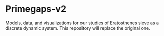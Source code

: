 # Primegaps-v2
Models, data, and visualizations for our studies of Eratosthenes sieve as a discrete dynamic system.  This repository will replace the original one.
